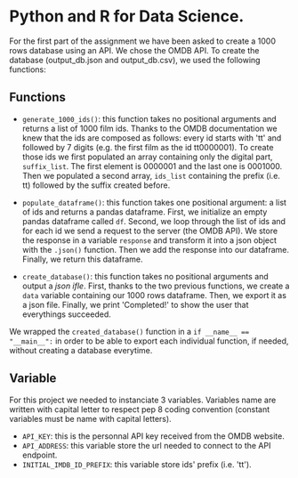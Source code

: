 # Python and R for Data Science.

For the first part of the assignment we have been asked to create a 1000 rows database using an API. We chose the OMDB API. To create the database (output_db.json and output_db.csv), we used the following functions: 

## Functions

-  ```generate_1000_ids()```: this function takes no positional arguments and returns a list of 1000 film ids. Thanks to the OMDB documentation we knew that the ids are composed as follows:  every id starts with 'tt' and followed by 7 digits (e.g. the first film as the id tt0000001). To create those ids we first populated an array containing only the digital part, ```suffix_list```. The first element is 0000001 and the last one is 0001000. Then we populated a second array, ```ids_list``` containing the prefix (i.e. tt) followed by the suffix created before. 

- ```populate_dataframe()```: this function takes one positional argument: a list of ids and returns a pandas dataframe. First, we initialize an empty pandas dataframe called ```df```. Second, we loop through the list of ids and for each id we send a request to the server (the OMDB API). We store the response in a variable ```response``` and transform it into a json object with the ```.json()``` function. Then we add the response into our dataframe. Finally, we return this dataframe.  

- ```create_database()```: this function takes no positional arguments and output a _json ifle_. First, thanks to the two previous functions, we create a ```data``` variable containing our 1000 rows dataframe. Then, we export it as a json file. Finally, we print 'Completed!' to show the user that everythings succeeded.     


We wrapped the ```created_database()``` function in a ```if __name__ == "__main__":``` in order to be able to export each individual function, if needed, without creating a database everytime. 

## Variable
For this project we needed to instanciate 3 variables. Variables name are written with capital letter to respect pep 8 coding convention (constant variables must be name with capital letters). 
- ```API_KEY```: this is the personnal API key received from the OMDB website. 
- ```API_ADDRESS```: this variable store the url needed to connect to the API endpoint.
- ```INITIAL_IMDB_ID_PREFIX```: this variable store ids' prefix (i.e. 'tt').